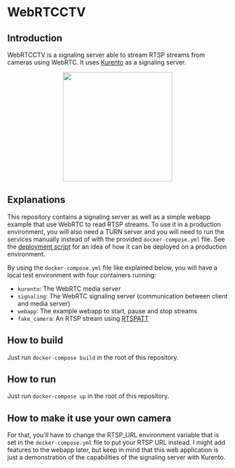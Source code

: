 # WebRTCCTV

## Introduction

WebRTCCTV is a signaling server able to stream RTSP streams from cameras using WebRTC. It uses [Kurento](http://www.kurento.org/) as a signaling server.

<p align="center"><img src="https://raw.githubusercontent.com/Ullaakut/WebRTCCTV/master/images/WebRTCCTV.gif" width="250"/></p>

## Explanations

This repository contains a signaling server as well as a simple webapp example that use WebRTC to read RTSP streams. To use it in a production environment, you will also need a TURN server and you will need to run the services manually instead of with the provided `docker-compose.yml` file. See the [deployment script](deploy.sh) for an idea of how it can be deployed on a production environment.

By using the `docker-compose.yml` file like explained below, you will have a local test environment with four containers running:

- `kurento`: The WebRTC media server
- `signaling`: The WebRTC signaling server (communication between client and media server)
- `webapp`: The example webapp to start, pause and stop streams
- `fake_camera`: An RTSP stream using [RTSPATT](https://github.com/EtixLabs/RTSPAllTheThings)

## How to build

Just run `docker-compose build` in the root of this repository.

## How to run

Just run `docker-compose up` in the root of this repository.

## How to make it use your own camera

For that, you'll have to change the RTSP_URL environment variable that is set in the `docker-compose.yml` file to put your RTSP URL instead. I might add features to the webapp later, but keep in mind that this web application is just a demonstration of the capabilities of the signaling server with Kurento.